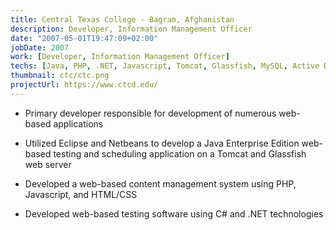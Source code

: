 ```yaml
---
title: Central Texas College - Bagram, Afghanistan
description: Developer, Information Management Officer
date: "2007-05-01T19:47:09+02:00"
jobDate: 2007
work: [Developer, Information Management Officer]
techs: [Java, PHP, .NET, Javascript, Tomcat, Glassfish, MySQL, Active Directory]
thumbnail: ctc/ctc.png
projectUrl: https://www.ctcd.edu/
---
```


- Primary developer responsible for development of numerous web-based applications

- Utilized Eclipse and Netbeans to develop a Java Enterprise Edition web-based testing and scheduling application on a Tomcat and Glassfish web server

- Developed a web-based content management system using PHP, Javascript, and HTML/CSS

- Developed web-based testing software using C# and .NET technologies